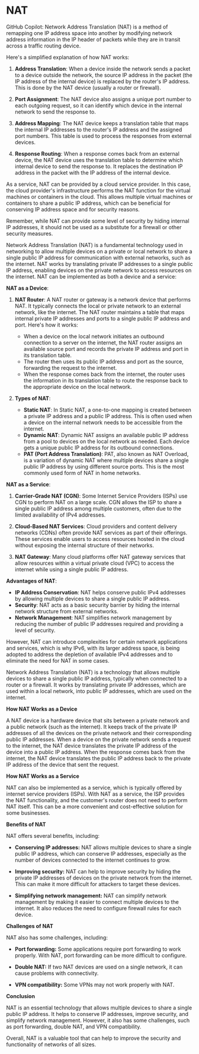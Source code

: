 # NAT

GitHub Copilot: Network Address Translation (NAT) is a method of remapping one IP address space into another by modifying network address information in the IP header of packets while they are in transit across a traffic routing device.

Here's a simplified explanation of how NAT works:

1. **Address Translation**: When a device inside the network sends a packet to a device outside the network, the source IP address in the packet (the IP address of the internal device) is replaced by the router's IP address. This is done by the NAT device (usually a router or firewall).

2. **Port Assignment**: The NAT device also assigns a unique port number to each outgoing request, so it can identify which device in the internal network to send the response to.

3. **Address Mapping**: The NAT device keeps a translation table that maps the internal IP addresses to the router's IP address and the assigned port numbers. This table is used to process the responses from external devices.

4. **Response Routing**: When a response comes back from an external device, the NAT device uses the translation table to determine which internal device to send the response to. It replaces the destination IP address in the packet with the IP address of the internal device.

As a service, NAT can be provided by a cloud service provider. In this case, the cloud provider's infrastructure performs the NAT function for the virtual machines or containers in the cloud. This allows multiple virtual machines or containers to share a public IP address, which can be beneficial for conserving IP address space and for security reasons.

Remember, while NAT can provide some level of security by hiding internal IP addresses, it should not be used as a substitute for a firewall or other security measures.

Network Address Translation (NAT) is a fundamental technology used in networking to allow multiple devices on a private or local network to share a single public IP address for communication with external networks, such as the internet. NAT works by translating private IP addresses to a single public IP address, enabling devices on the private network to access resources on the internet. NAT can be implemented as both a device and a service:

**NAT as a Device**:

1. **NAT Router**: A NAT router or gateway is a network device that performs NAT. It typically connects the local or private network to an external network, like the internet. The NAT router maintains a table that maps internal private IP addresses and ports to a single public IP address and port. Here's how it works:

   - When a device on the local network initiates an outbound connection to a server on the internet, the NAT router assigns an available source port and records the private IP address and port in its translation table.
   - The router then uses its public IP address and port as the source, forwarding the request to the internet.
   - When the response comes back from the internet, the router uses the information in its translation table to route the response back to the appropriate device on the local network.

2. **Types of NAT**:
   - **Static NAT**: In Static NAT, a one-to-one mapping is created between a private IP address and a public IP address. This is often used when a device on the internal network needs to be accessible from the internet.
   - **Dynamic NAT**: Dynamic NAT assigns an available public IP address from a pool to devices on the local network as needed. Each device gets a unique public IP address for its outbound connections.
   - **PAT (Port Address Translation)**: PAT, also known as NAT Overload, is a variation of dynamic NAT where multiple devices share a single public IP address by using different source ports. This is the most commonly used form of NAT in home networks.

**NAT as a Service**:

1. **Carrier-Grade NAT (CGN)**: Some Internet Service Providers (ISPs) use CGN to perform NAT on a large scale. CGN allows the ISP to share a single public IP address among multiple customers, often due to the limited availability of IPv4 addresses.

2. **Cloud-Based NAT Services**: Cloud providers and content delivery networks (CDNs) often provide NAT services as part of their offerings. These services enable users to access resources hosted in the cloud without exposing the internal structure of their networks.

3. **NAT Gateway**: Many cloud platforms offer NAT gateway services that allow resources within a virtual private cloud (VPC) to access the internet while using a single public IP address.

**Advantages of NAT**:

- **IP Address Conservation**: NAT helps conserve public IPv4 addresses by allowing multiple devices to share a single public IP address.
- **Security**: NAT acts as a basic security barrier by hiding the internal network structure from external networks.
- **Network Management**: NAT simplifies network management by reducing the number of public IP addresses required and providing a level of security.

However, NAT can introduce complexities for certain network applications and services, which is why IPv6, with its larger address space, is being adopted to address the depletion of available IPv4 addresses and to eliminate the need for NAT in some cases.

Network Address Translation (NAT) is a technology that allows multiple devices to share a single public IP address, typically when connected to a router or a firewall. It works by translating private IP addresses, which are used within a local network, into public IP addresses, which are used on the internet.

**How NAT Works as a Device**

A NAT device is a hardware device that sits between a private network and a public network (such as the internet). It keeps track of the private IP addresses of all the devices on the private network and their corresponding public IP addresses. When a device on the private network sends a request to the internet, the NAT device translates the private IP address of the device into a public IP address. When the response comes back from the internet, the NAT device translates the public IP address back to the private IP address of the device that sent the request.

**How NAT Works as a Service**

NAT can also be implemented as a service, which is typically offered by internet service providers (ISPs). With NAT as a service, the ISP provides the NAT functionality, and the customer's router does not need to perform NAT itself. This can be a more convenient and cost-effective solution for some businesses.

**Benefits of NAT**

NAT offers several benefits, including:

* **Conserving IP addresses:** NAT allows multiple devices to share a single public IP address, which can conserve IP addresses, especially as the number of devices connected to the internet continues to grow.

* **Improving security:** NAT can help to improve security by hiding the private IP addresses of devices on the private network from the internet. This can make it more difficult for attackers to target these devices.

* **Simplifying network management:** NAT can simplify network management by making it easier to connect multiple devices to the internet. It also reduces the need to configure firewall rules for each device.

**Challenges of NAT**

NAT also has some challenges, including:

* **Port forwarding:** Some applications require port forwarding to work properly. With NAT, port forwarding can be more difficult to configure.

* **Double NAT:** If two NAT devices are used on a single network, it can cause problems with connectivity.

* **VPN compatibility:** Some VPNs may not work properly with NAT.

**Conclusion**

NAT is an essential technology that allows multiple devices to share a single public IP address. It helps to conserve IP addresses, improve security, and simplify network management. However, it also has some challenges, such as port forwarding, double NAT, and VPN compatibility.

Overall, NAT is a valuable tool that can help to improve the security and functionality of networks of all sizes.